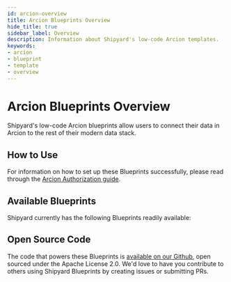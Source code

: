 ```yaml
---
id: arcion-overview
title: Arcion Blueprints Overview
hide_title: true
sidebar_label: Overview
description: Information about Shipyard's low-code Arcion templates.
keywords:
- arcion
- blueprint
- template
- overview
---
```


# Arcion Blueprints Overview

Shipyard's low-code Arcion blueprints allow users to connect their data in Arcion to the rest of their modern data stack.

## How to Use
For information on how to set up these Blueprints successfully, please read through the [Arcion Authorization guide](arcion-authorization.md).

## Available Blueprints
Shipyard currently has the following Blueprints readily available: 

## Open Source Code
The code that powers these Blueprints is [available on our Github](https://www.shipyardapp.com/docs/blueprint-library/arcion/arcion-overview/), open sourced under the Apache License 2.0. We'd love to have you contribute to others using Shipyard Blueprints by creating issues or submitting PRs.
